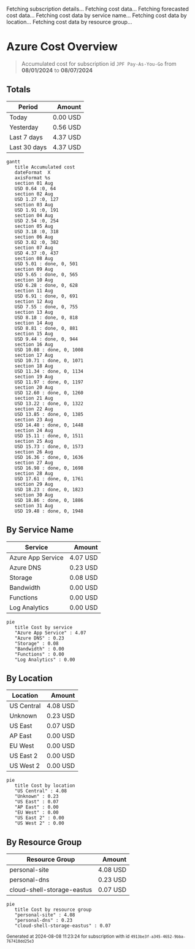 Fetching subscription details...
Fetching cost data...
Fetching forecasted cost data...
Fetching cost data by service name...
Fetching cost data by location...
Fetching cost data by resource group...
# Azure Cost Overview

> Accumulated cost for subscription id `JPF Pay-As-You-Go` from **08/01/2024** to **08/07/2024**

## Totals

|Period|Amount|
|---|---:|
|Today|0.00 USD|
|Yesterday|0.56 USD|
|Last 7 days|4.37 USD|
|Last 30 days|4.37 USD|

```mermaid
gantt
   title Accumulated cost
   dateFormat  X
   axisFormat %s
   section 01 Aug
   USD 0.64 :0, 64
   section 02 Aug
   USD 1.27 :0, 127
   section 03 Aug
   USD 1.91 :0, 191
   section 04 Aug
   USD 2.54 :0, 254
   section 05 Aug
   USD 3.18 :0, 318
   section 06 Aug
   USD 3.82 :0, 382
   section 07 Aug
   USD 4.37 :0, 437
   section 08 Aug
   USD 5.01 : done, 0, 501
   section 09 Aug
   USD 5.65 : done, 0, 565
   section 10 Aug
   USD 6.28 : done, 0, 628
   section 11 Aug
   USD 6.91 : done, 0, 691
   section 12 Aug
   USD 7.55 : done, 0, 755
   section 13 Aug
   USD 8.18 : done, 0, 818
   section 14 Aug
   USD 8.81 : done, 0, 881
   section 15 Aug
   USD 9.44 : done, 0, 944
   section 16 Aug
   USD 10.08 : done, 0, 1008
   section 17 Aug
   USD 10.71 : done, 0, 1071
   section 18 Aug
   USD 11.34 : done, 0, 1134
   section 19 Aug
   USD 11.97 : done, 0, 1197
   section 20 Aug
   USD 12.60 : done, 0, 1260
   section 21 Aug
   USD 13.22 : done, 0, 1322
   section 22 Aug
   USD 13.85 : done, 0, 1385
   section 23 Aug
   USD 14.48 : done, 0, 1448
   section 24 Aug
   USD 15.11 : done, 0, 1511
   section 25 Aug
   USD 15.73 : done, 0, 1573
   section 26 Aug
   USD 16.36 : done, 0, 1636
   section 27 Aug
   USD 16.98 : done, 0, 1698
   section 28 Aug
   USD 17.61 : done, 0, 1761
   section 29 Aug
   USD 18.23 : done, 0, 1823
   section 30 Aug
   USD 18.86 : done, 0, 1886
   section 31 Aug
   USD 19.48 : done, 0, 1948
```

## By Service Name

|Service|Amount|
|---|---:|
|Azure App Service|4.07 USD|
|Azure DNS|0.23 USD|
|Storage|0.08 USD|
|Bandwidth|0.00 USD|
|Functions|0.00 USD|
|Log Analytics|0.00 USD|

```mermaid
pie
   title Cost by service
   "Azure App Service" : 4.07
   "Azure DNS" : 0.23
   "Storage" : 0.08
   "Bandwidth" : 0.00
   "Functions" : 0.00
   "Log Analytics" : 0.00
```

## By Location

|Location|Amount|
|---|---:|
|US Central|4.08 USD|
|Unknown|0.23 USD|
|US East|0.07 USD|
|AP East|0.00 USD|
|EU West|0.00 USD|
|US East 2|0.00 USD|
|US West 2|0.00 USD|

```mermaid
pie
   title Cost by location
   "US Central" : 4.08
   "Unknown" : 0.23
   "US East" : 0.07
   "AP East" : 0.00
   "EU West" : 0.00
   "US East 2" : 0.00
   "US West 2" : 0.00
```

## By Resource Group

|Resource Group|Amount|
|---|---:|
|personal-site|4.08 USD|
|personal-dns|0.23 USD|
|cloud-shell-storage-eastus|0.07 USD|

```mermaid
pie
   title Cost by resource group
   "personal-site" : 4.08
   "personal-dns" : 0.23
   "cloud-shell-storage-eastus" : 0.07
```

<sup>Generated at 2024-08-08 11:23:24 for subscription with id `4913be3f-a345-4652-9bba-767418dd25e3`</sup>
